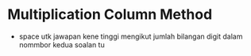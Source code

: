 # Multiplication Column Method
- space utk jawapan kene tinggi mengikut jumlah bilangan digit dalam nommbor kedua soalan tu